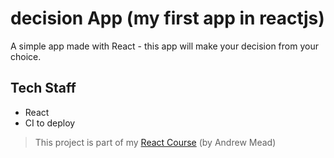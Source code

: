 # decision App (my first app in reactjs)
 

A simple app made with React - this app will make your decision from your choice.



## Tech Staff
* React
* CI to deploy


> This project is part of my [React Course](https://www.udemy.com/react-2nd-edition/) (by Andrew Mead)
